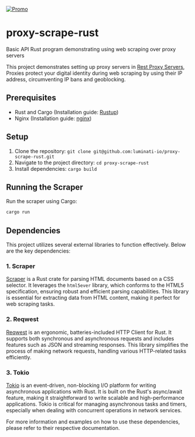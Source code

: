 [![Promo](https://brightdata.com/static/github_promo_15.png?md5=105367-daeb786e)](https://brightdata.com/?promo=github15) 

# proxy-scrape-rust
Basic API Rust program demonstrating using web scraping over proxy servers

This project demonstrates setting up proxy servers in [Rest Proxy Servers](https://brightdata.com/blog/how-tos/rust-proxy-servers), Proxies protect your digital identity during web scraping by using their IP address, circumventing IP bans and geoblocking.

## Prerequisites
- Rust and Cargo (Installation guide: [Rustup](https://rustup.rs/))
- Nginx (Installation guide: [nginx](https://nginx.org/en/docs/install.html))

## Setup
1. Clone the repository: `git clone git@github.com:luminati-io/proxy-scrape-rust.git`
2. Navigate to the project directory: `cd proxy-scrape-rust`
3. Install dependencies: `cargo build`

## Running the Scraper
Run the scraper using Cargo:
```bash
cargo run
```

## Dependencies
This project utilizes several external libraries to function effectively. Below are the key dependencies:

### 1. Scraper
[Scraper](https://crates.io/crates/scraper) is a Rust crate for parsing HTML documents based on a CSS selector. It leverages the `html5ever` library, which conforms to the HTML5 specification, ensuring robust and efficient parsing capabilities. This library is essential for extracting data from HTML content, making it perfect for web scraping tasks.

### 2. Reqwest
[Reqwest](https://crates.io/crates/reqwest) is an ergonomic, batteries-included HTTP Client for Rust. It supports both synchronous and asynchronous requests and includes features such as JSON and streaming responses. This library simplifies the process of making network requests, handling various HTTP-related tasks efficiently.

### 3. Tokio
[Tokio](https://crates.io/crates/tokio) is an event-driven, non-blocking I/O platform for writing asynchronous applications with Rust. It is built on the Rust's async/await feature, making it straightforward to write scalable and high-performance applications. Tokio is critical for managing asynchronous tasks and timers, especially when dealing with concurrent operations in network services.

For more information and examples on how to use these dependencies, please refer to their respective documentation.
